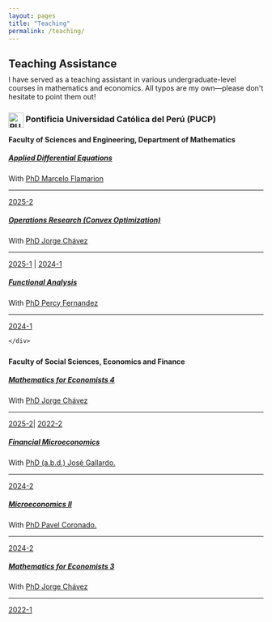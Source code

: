 ```yaml
---
layout: pages
title: "Teaching"
permalink: /teaching/
---
```


<style>
  .content-teaching {
    max-width: 800px;
    margin: 0 auto;
  }
  
  .content-teaching h2,
  .content-teaching h3,
  .content-teaching h4 {
    text-align: left;
    margin-left: 0;
  }

  h3{

    margin-bottom: -10px !important;

  }

  h2 {
    margin-bottom: 20px;
  }
  
  h4 {
    margin: 25px 0px 15px 0px;
  }
  
  .card-body {
    text-align: left;
  }
  
  @media (max-width: 768px) {
    .card {
      width: 100% !important;
      margin: 10px 0;
    }
    
    h4 {
      margin-left: 5px;
    }
    
    div[style*="margin-left: 60px;"] {
      margin-left: 0 !important;
    }
  }
</style>

<div class="content-teaching">
  <div>
    <h2>Teaching Assistance</h2>
     <p style="margin-top: -10px; margin-bottom: 10px;">
      I have served as a teaching assistant in various undergraduate-level courses in mathematics and economics. All typos are my own—please don't hesitate to point them out! 
    </p>
    <h3>
      <img src="{{ '/assets/img/institutions/pucp-logo.png' | relative_url }}"
        draggable="false" alt="PUCP Logo"
        style="height: 30px; vertical-align: middle;"> Pontificia Universidad
      Católica del Perú (PUCP)
    </h3>
    <h4>Faculty of Sciences and Engineering, Department of Mathematics</h4>
  </div>

 
   <div class="card">
    <div class="card-body">
      <h5 class="card-title">
        <a href=""
          target="_blank">Applied Differential Equations </a>
      </h5>
      <p class="card-text">
        With <a href="https://www.pucp.edu.pe/profesor/marcelo-velloso-flamarion-vasconcellos-"
          target="_blank">PhD Marcelo Flamarion</a>
      </p>
      <hr>
      <p class="card-text">
        <a href="{{ "/courses/applied-differential-equations/2025/2" | relative_url
          }}">2025-2</a> 
      </p>
    </div>
  </div>
  
  <div class="card">
    <div class="card-body">
      <h5 class="card-title">
        <a href="https://MarceloGallardoB.github.io/files/courses/Optimization/1/2024/1/Syllabus IOP 1_2024.pdf"
          target="_blank">Operations Research (Convex Optimization)</a>
      </h5>
      <p class="card-text">
        With <a href="https://www.pucp.edu.pe/profesor/jorge-chavez-fuentes"
          target="_blank">PhD Jorge Chávez</a>
      </p>
      <hr>
      <p class="card-text">
        <a href="{{ "/courses/optimization-i/2025-1" | relative_url
          }}">2025-1</a> |
        <a href="{{ "/courses/optimization-i/2024-1" | relative_url
          }}">2024-1</a>
      </p>
    </div>
  </div>

  <div class="card">
    <div class="card-body">
      <h5 class="card-title">
        <a
          href="https://MarceloGallardoB.github.io/files/courses/Functional-analysis/Functional_analisis1MAT33-2024-1-SILABO.PDF"
          target="_blank">Functional Analysis</a>
      </h5>
      <p class="card-text">
        With <a href="https://www.pucp.edu.pe/profesor/percy-fernandez-sanchez"
          target="_blank">PhD Percy Fernandez</a>
      </p>
      <hr>
      <p class="card-text">
        <a href="{{ "/courses/functional-analysis/2024-1" | relative_url
          }}">2024-1</a>
      </p>

    </div>
  </div>

  <div>
    <h4>Faculty of Social Sciences, Economics and Finance</h4>
  </div>

  <div class="card">
    <div class="card-body">
      <h5 class="card-title">
        <a
          href="https://facultad.pucp.edu.pe/ciencias-sociales/cursos/matematicas-para-economistas/"
          target="_blank">Mathematics for Economists 4</a>
      </h5>
      <p class="card-text">
        With <a href="https://www.pucp.edu.pe/profesor/jorge-chavez-fuentes"
          target="_blank">PhD Jorge Chávez</a>
      </p>
      <hr>
      <p class="card-text">
          <a href="{{ "/courses/mathematics-for-economists/2025/4/2" |
          relative_url }}">2025-2</a>|
          <a href="{{ "/courses/mathematics-for-economists-4/2022-2" |
          relative_url }}">2022-2</a> 
      </p>
    </div>
  </div>

  <div class="card">
    <div class="card-body">
      <h5 class="card-title">
        <a
          href="https://facultad.pucp.edu.pe/ciencias-sociales/cursos/microeconomia-financiera/"
          target="_blank">Financial Microeconomics</a>
      </h5>
      <p class="card-text">
        With <a href="https://es.wikipedia.org/wiki/Jos%C3%A9_Gallardo_Ku"
          target="_blank">PhD (a.b.d.) José Gallardo.</a>
      </p>
      <hr>
      <p class="card-text">
        <a href="{{ "/courses/financial-microeconomics/2024-2/" | relative_url
          }}">2024-2</a>
      </p>
    </div>
  </div>

  <div class="card">
    <div class="card-body">
      <h5 class="card-title">
        <a
          href="https://facultad.pucp.edu.pe/ciencias-sociales/cursos/microeconomia-2/"
          target="_blank">Microeconomics II</a>
      </h5>
      <p class="card-text">
        With <a
          href="https://www.pucp.edu.pe/profesor/pavel-coronado-castellanos"
          target="_blank">PhD Pavel Coronado.</a>
      </p>
      <hr>
      <p class="card-text">
        <a href="{{ "/courses/microeconomics/2024-2" | relative_url
          }}">2024-2</a>
      </p>
    </div>
  </div>

  <div class="card">
    <div class="card-body">
      <h5 class="card-title">
        <a
          href="https://facultad.pucp.edu.pe/ciencias-sociales/cursos/matematicas-para-economistas/"
          target="_blank">Mathematics for Economists 3</a>
      </h5>
      <p class="card-text">
        With <a href="https://www.pucp.edu.pe/profesor/jorge-chavez-fuentes"
          target="_blank">PhD Jorge Chávez</a>
      </p>
      <hr>
      <p class="card-text">
        <a href="{{ "/courses/mathematics-for-economists-3/2022-1" |
          relative_url }}">2022-1</a>
      </p>
    </div>
  </div>
</div>
